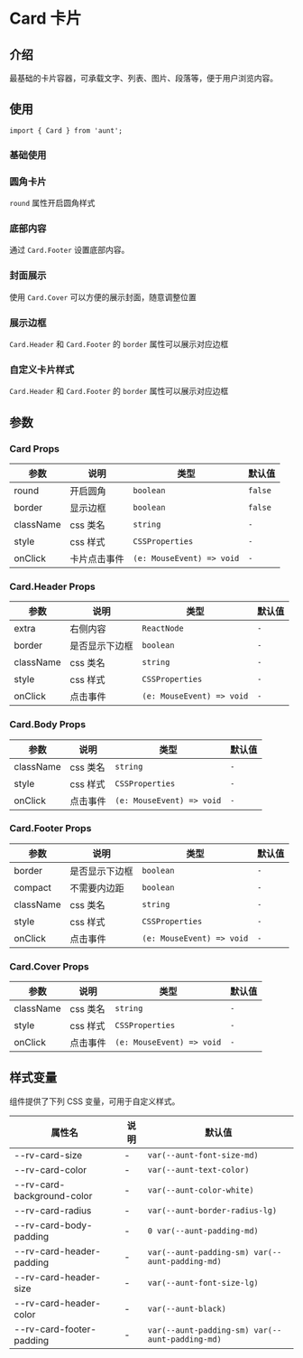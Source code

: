 # Card 卡片 
<code hidden="hidden" src="./demos/demo.tsx"></code>

## 介绍
最基础的卡片容器，可承载文字、列表、图片、段落等，便于用户浏览内容。

## 使用
```tsx
import { Card } from 'aunt';
```

### 基础使用
<code src="./demos/demo-base.tsx"></code>

### 圆角卡片
`round` 属性开启圆角样式
<code src="./demos/demo-round.tsx"></code>

### 底部内容
通过 `Card.Footer` 设置底部内容。
<code src="./demos/demo-footer.tsx"></code>


### 封面展示
使用 `Card.Cover` 可以方便的展示封面，随意调整位置
<code src="./demos/demo-cover.tsx"></code>

### 展示边框
`Card.Header` 和 `Card.Footer` 的 `border` 属性可以展示对应边框
<code src="./demos/demo-border.tsx"></code>

### 自定义卡片样式
`Card.Header` 和 `Card.Footer` 的 `border` 属性可以展示对应边框
<code src="./demos/demo-custom.tsx"></code>

## 参数

### Card Props

| 参数      | 说明         | 类型                      | 默认值  |
| -------- | ----------- | ------------------------ | ------ |
| round     | 开启圆角     | `boolean`                 | `false` |
| border    | 显示边框     | `boolean`                 | `false` |
| className | css 类名     | `string`                  | `-`       |
| style     | css 样式     | `CSSProperties`           | `-`       |
| onClick   | 卡片点击事件 | `(e: MouseEvent) => void` | `-`       |

### Card.Header Props

| 参数      | 说明           | 类型                      | 默认值 |
| -------- | ------------- | ------------------------ | ----- |
| extra     | 右侧内容       | `ReactNode`               | `-`      |
| border    | 是否显示下边框 | `boolean`                 | `-`      |
| className | css 类名       | `string`                  | `-`      |
| style     | css 样式       | `CSSProperties`           | `-`      |
| onClick   | 点击事件       | `(e: MouseEvent) => void` | `-`      |

### Card.Body Props

| 参数      | 说明     | 类型                      | 默认值 |
| -------- | ------- | ------------------------ | ----- |
| className | css 类名 | `string`                  | `-`      |
| style     | css 样式 | `CSSProperties`           | `-`      |
| onClick   | 点击事件 | `(e: MouseEvent) => void` | `-`      |

### Card.Footer Props

| 参数      | 说明           | 类型                      | 默认值 |
| -------- | ------------- | ------------------------ | ----- |
| border    | 是否显示下边框 | `boolean`                 | `-`      |
| compact   | 不需要内边距   | `boolean`                 | `-`      |
| className | css 类名       | `string`                  | `-`      |
| style     | css 样式       | `CSSProperties`           | `-`      |
| onClick   | 点击事件       | `(e: MouseEvent) => void` | `-`      |

### Card.Cover Props

| 参数      | 说明     | 类型                      | 默认值 |
| -------- | ------- | ------------------------ | ----- |
| className | css 类名 | `string`                  | `-`      |
| style     | css 样式 | `CSSProperties`           | `-`      |
| onClick   | 点击事件 | `(e: MouseEvent) => void` | `-`      |

## 样式变量

组件提供了下列 CSS 变量，可用于自定义样式。

| 属性名 | 说明 | 默认值 |
| ------------------------- | ------------------------------------------ | --- |
| --rv-card-size             | -    | `var(--aunt-font-size-md)`  | 
| --rv-card-color            |  -    |`var(--aunt-text-color)`                      |
| --rv-card-background-color | -    |`var(--aunt-color-white)`           | 
| --rv-card-radius           | -    |`var(--aunt-border-radius-lg)`                | 
| --rv-card-body-padding     | -    |`0 var(--aunt-padding-md)`                    | 
| --rv-card-header-padding   | -    |`var(--aunt-padding-sm) var(--aunt-padding-md)` | 
| --rv-card-header-size      | -    |`var(--aunt-font-size-lg)`                    | 
| --rv-card-header-color     | -    |`var(--aunt-black)`                           | 
| --rv-card-footer-padding   | -    |`var(--aunt-padding-sm) var(--aunt-padding-md)` | 


